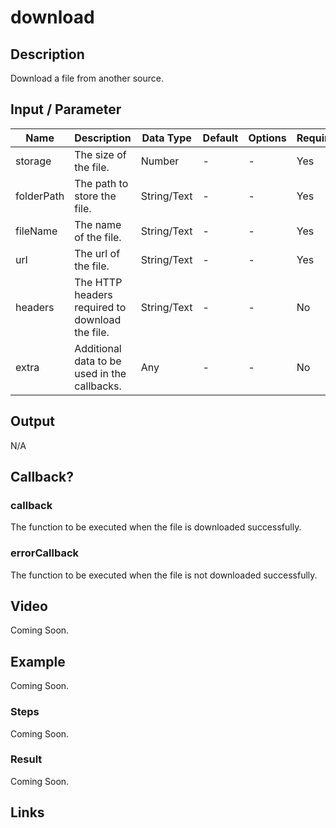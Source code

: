 # download

## Description

Download a file from another source.

## Input / Parameter

| Name | Description | Data Type | Default | Options | Required |
| ------ | ------ | ------ | ------ | ------ | ------ |
| storage | The size of the file. | Number | - | - | Yes |
| folderPath | The path to store the file. | String/Text | - | - | Yes | 
| fileName | The name of the file. | String/Text | - | - | Yes | 
| url | The url of the file. | String/Text | - | - | Yes | 
| headers | The HTTP headers required to download the file. | String/Text | - | - | No | 
| extra | Additional data to be used in the callbacks. | Any | - | - | No | 

## Output

N/A

## Callback?

### callback

The function to be executed when the file is downloaded successfully.

### errorCallback

The function to be executed when the file is not downloaded successfully.

## Video

Coming Soon.

<!-- Format: [![Video]({image-path}?raw=true)]({url-link}) -->

## Example

Coming Soon.

<!-- Share a scenario, like a user requirements. -->

### Steps

Coming Soon.

<!-- Show the steps and share some screenshots.

1. .....

Format: ![]({image-path}?raw=true) -->

### Result

Coming Soon.

<!-- Explain the output.

Format: ![]({image-path}?raw=true) -->

## Links
